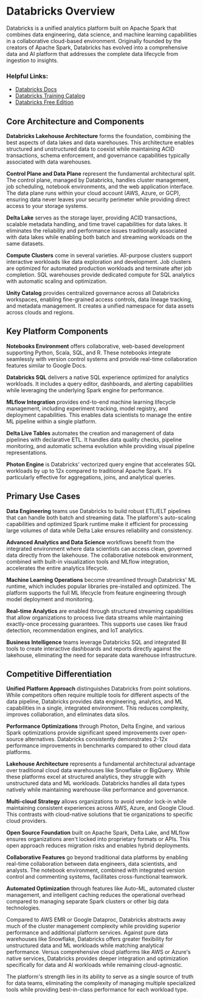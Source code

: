 # Databricks Overview
Databricks is a unified analytics platform built on Apache Spark that combines data engineering, data science, and machine learning capabilities in a collaborative cloud-based environment. Originally founded by the creators of Apache Spark, Databricks has evolved into a comprehensive data and AI platform that addresses the complete data lifecycle from ingestion to insights.

### Helpful Links:
- [Databricks Docs](https://docs.databricks.com/aws/en)
- [Databricks Training Catalog](https://www.databricks.com/training/catalog)
- [Databricks Free Edition](https://docs.databricks.com/aws/en/getting-started/free-edition)

## Core Architecture and Components

**Databricks Lakehouse Architecture** forms the foundation, combining the best aspects of data lakes and data warehouses. This architecture enables structured and unstructured data to coexist while maintaining ACID transactions, schema enforcement, and governance capabilities typically associated with data warehouses.

**Control Plane and Data Plane** represent the fundamental architectural split. The control plane, managed by Databricks, handles cluster management, job scheduling, notebook environments, and the web application interface. The data plane runs within your cloud account (AWS, Azure, or GCP), ensuring data never leaves your security perimeter while providing direct access to your storage systems.

**Delta Lake** serves as the storage layer, providing ACID transactions, scalable metadata handling, and time travel capabilities for data lakes. It eliminates the reliability and performance issues traditionally associated with data lakes while enabling both batch and streaming workloads on the same datasets.

**Compute Clusters** come in several varieties. All-purpose clusters support interactive workloads like data exploration and development. Job clusters are optimized for automated production workloads and terminate after job completion. SQL warehouses provide dedicated compute for SQL analytics with automatic scaling and optimization.

**Unity Catalog** provides centralized governance across all Databricks workspaces, enabling fine-grained access controls, data lineage tracking, and metadata management. It creates a unified namespace for data assets across clouds and regions.

## Key Platform Components

**Notebooks Environment** offers collaborative, web-based development supporting Python, Scala, SQL, and R. These notebooks integrate seamlessly with version control systems and provide real-time collaboration features similar to Google Docs.

**Databricks SQL** delivers a native SQL experience optimized for analytics workloads. It includes a query editor, dashboards, and alerting capabilities while leveraging the underlying Spark engine for performance.

**MLflow Integration** provides end-to-end machine learning lifecycle management, including experiment tracking, model registry, and deployment capabilities. This enables data scientists to manage the entire ML pipeline within a single platform.

**Delta Live Tables** automates the creation and management of data pipelines with declarative ETL. It handles data quality checks, pipeline monitoring, and automatic schema evolution while providing visual pipeline representations.

**Photon Engine** is Databricks' vectorized query engine that accelerates SQL workloads by up to 12x compared to traditional Apache Spark. It's particularly effective for aggregations, joins, and analytical queries.

## Primary Use Cases

**Data Engineering** teams use Databricks to build robust ETL/ELT pipelines that can handle both batch and streaming data. The platform's auto-scaling capabilities and optimized Spark runtime make it efficient for processing large volumes of data while Delta Lake ensures reliability and consistency.

**Advanced Analytics and Data Science** workflows benefit from the integrated environment where data scientists can access clean, governed data directly from the lakehouse. The collaborative notebook environment, combined with built-in visualization tools and MLflow integration, accelerates the entire analytics lifecycle.

**Machine Learning Operations** become streamlined through Databricks' ML runtime, which includes popular libraries pre-installed and optimized. The platform supports the full ML lifecycle from feature engineering through model deployment and monitoring.

**Real-time Analytics** are enabled through structured streaming capabilities that allow organizations to process live data streams while maintaining exactly-once processing guarantees. This supports use cases like fraud detection, recommendation engines, and IoT analytics.

**Business Intelligence** teams leverage Databricks SQL and integrated BI tools to create interactive dashboards and reports directly against the lakehouse, eliminating the need for separate data warehouse infrastructure.

## Competitive Differentiation

**Unified Platform Approach** distinguishes Databricks from point solutions. While competitors often require multiple tools for different aspects of the data pipeline, Databricks provides data engineering, analytics, and ML capabilities in a single, integrated environment. This reduces complexity, improves collaboration, and eliminates data silos.

**Performance Optimizations** through Photon, Delta Engine, and various Spark optimizations provide significant speed improvements over open-source alternatives. Databricks consistently demonstrates 2-12x performance improvements in benchmarks compared to other cloud data platforms.

**Lakehouse Architecture** represents a fundamental architectural advantage over traditional cloud data warehouses like Snowflake or BigQuery. While these platforms excel at structured analytics, they struggle with unstructured data and ML workloads. Databricks handles all data types natively while maintaining warehouse-like performance and governance.

**Multi-cloud Strategy** allows organizations to avoid vendor lock-in while maintaining consistent experiences across AWS, Azure, and Google Cloud. This contrasts with cloud-native solutions that tie organizations to specific cloud providers.

**Open Source Foundation** built on Apache Spark, Delta Lake, and MLflow ensures organizations aren't locked into proprietary formats or APIs. This open approach reduces migration risks and enables hybrid deployments.

**Collaborative Features** go beyond traditional data platforms by enabling real-time collaboration between data engineers, data scientists, and analysts. The notebook environment, combined with integrated version control and commenting systems, facilitates cross-functional teamwork.

**Automated Optimization** through features like Auto-ML, automated cluster management, and intelligent caching reduces the operational overhead compared to managing separate Spark clusters or other big data technologies.

Compared to AWS EMR or Google Dataproc, Databricks abstracts away much of the cluster management complexity while providing superior performance and additional platform services. Against pure data warehouses like Snowflake, Databricks offers greater flexibility for unstructured data and ML workloads while matching analytical performance. Versus comprehensive cloud platforms like AWS or Azure's native services, Databricks provides deeper integration and optimization specifically for data and AI workloads while remaining cloud-agnostic.

The platform's strength lies in its ability to serve as a single source of truth for data teams, eliminating the complexity of managing multiple specialized tools while providing best-in-class performance for each workload type.
